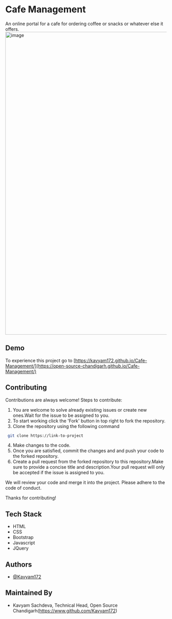 # Cafe Management 

An online portal for a cafe for ordering coffee or snacks or whatever else it offers.
<img width="944" alt="image" src="https://github.com/Kavyam172/Cafe-Management/assets/124245507/75e2ecaa-3c77-45c9-ae88-53a328453343">



## Demo

To experience this project go to [https://kavyam172.github.io/Cafe-Management/](https://open-source-chandigarh.github.io/Cafe-Management/)


## Contributing

Contributions are always welcome!
Steps to contribute:
1. You are welcome to solve already existing issues or create new ones.Wait for the issue to be assigned to you.
2. To start working click the 'Fork' button in top right to fork the repository.
3. Clone the repository using the following command
 ```bash
  git clone https://link-to-project
```
4. Make changes to the code.
5. Once you are satisfied, commit the changes and and push your code to the forked repository.
6. Create a pull request from the forked repository to this repository.Make sure to provide a concise title and description.Your pull request will only be accepted if the issue is assigned to you.

We will review your code and merge it into the project. 
Please adhere to the code of conduct.

Thanks for contributing!

## Tech Stack

- HTML
- CSS
- Bootstrap
- Javascript
- JQuery

## Authors

- [@Kavyam172](https://www.github.com/Kavyam172)

## Maintained By
- Kavyam Sachdeva, Technical Head, Open Source Chandigarh(https://www.github.com/Kavyam172)
